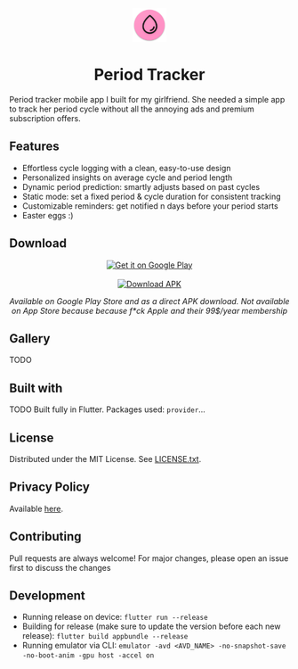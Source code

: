 <div align="center">
  <img src="android/app/src/main/res/mipmap-xxxhdpi/ic_launcher.png" alt="Logo" height="60">
  <h1 align="center">Period Tracker</h1>
</div>
Period tracker mobile app I built for my girlfriend. She needed a simple app to track her period cycle without all the annoying ads and premium subscription offers.


## Features
- Effortless cycle logging with a clean, easy-to-use design
- Personalized insights on average cycle and period length
- Dynamic period prediction: smartly adjusts based on past cycles
- Static mode: set a fixed period & cycle duration for consistent tracking
- Customizable reminders: get notified n days before your period starts
- Easter eggs :)


## Download

<p align="center">
  <a href="https://play.google.com/store/apps/details?id=com.lebaaar.period_tracker">
    <img src="https://upload.wikimedia.org/wikipedia/commons/thumb/7/78/Google_Play_Store_badge_EN.svg/2560px-Google_Play_Store_badge_EN.svg.png" width="220" alt="Get it on Google Play">
  </a>
  <br>
  <br>
  <a href="download/app-release.apk">
    <img src="https://img.shields.io/badge/Download-APK-blue?logo=android&logoColor=white" width="220" alt="Download APK">
  </a>
  <br>
  <p align="center">
  <i>Available on Google Play Store and as a direct APK download. Not available on App Store because because f*ck Apple and their 99$/year membership</i>
  </p>
</p>



## Gallery
TODO

## Built with
TODO
Built fully in Flutter. Packages used: `provider`...

## License
Distributed under the MIT License. See [LICENSE.txt](TODO).

## Privacy Policy
Available  [here](https://www.freeprivacypolicy.com/live/46902e6f-ed7c-4546-9990-e86785c11694).


## Contributing
Pull requests are always welcome! For major changes, please open an issue first to discuss the changes

## Development

- Running release on device:
`flutter run --release`
- Building for release (make sure to update the version before each new release):
`flutter build appbundle --release`
- Running emulator via CLI:
`emulator -avd <AVD_NAME> -no-snapshot-save -no-boot-anim -gpu host -accel on`
